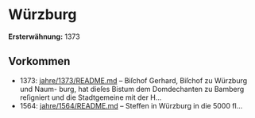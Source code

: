 # Würzburg

**Ersterwähnung:** 1373

## Vorkommen
- 1373: [jahre/1373/README.md](../jahre/1373/README.md) – Biſchof Gerhard, Biſchof zu Würzburg und Naum-
burg, hat dieſes Bistum dem Domdechanten zu Bamberg
reſigniert und die Stadtgemeine mit der H...
- 1564: [jahre/1564/README.md](../jahre/1564/README.md) – Steffen
in Würzburg in die 5000 fl...
